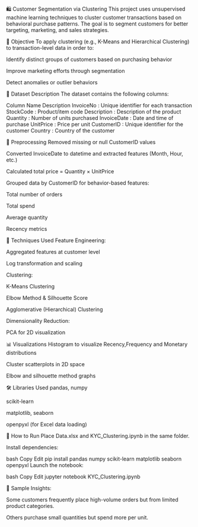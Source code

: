 
🛍️ Customer Segmentation via Clustering
This project uses unsupervised machine learning techniques to cluster customer transactions based on behavioral purchase patterns. The goal is to segment customers for better targeting, marketing, and sales strategies.

🎯 Objective
To apply clustering (e.g., K-Means and Hierarchical Clustering) to transaction-level data in order to:

Identify distinct groups of customers based on purchasing behavior

Improve marketing efforts through segmentation

Detect anomalies or outlier behaviors

📁 Dataset Description
The dataset contains the following columns:

Column Name	Description
InvoiceNo : Unique identifier for each transaction
StockCode	: Product/item code
Description :	Description of the product
Quantity : Number of units purchased
InvoiceDate : Date and time of purchase
UnitPrice :	Price per unit
CustomerID :	Unique identifier for the customer
Country :	Country of the customer

🔧 Preprocessing
Removed missing or null CustomerID values

Converted InvoiceDate to datetime and extracted features (Month, Hour, etc.)

Calculated total price = Quantity × UnitPrice

Grouped data by CustomerID for behavior-based features:

Total number of orders

Total spend

Average quantity

Recency metrics

🧪 Techniques Used
Feature Engineering:

Aggregated features at customer level

Log transformation and scaling

Clustering:

K-Means Clustering

Elbow Method & Silhouette Score

Agglomerative (Hierarchical) Clustering

Dimensionality Reduction:

PCA for 2D visualization

📊 Visualizations
Histogram to visualize Recency,Frequency and Monetary distributions

Cluster scatterplots in 2D space

Elbow and silhouette method graphs


🛠️ Libraries Used
pandas, numpy

scikit-learn

matplotlib, seaborn

openpyxl (for Excel data loading)

🚀 How to Run
Place Data.xlsx and KYC_Clustering.ipynb in the same folder.

Install dependencies:

bash
Copy
Edit
pip install pandas numpy scikit-learn matplotlib seaborn openpyxl
Launch the notebook:

bash
Copy
Edit
jupyter notebook KYC_Clustering.ipynb

📌 Sample Insights:

Some customers frequently place high-volume orders but from limited product categories.

Others purchase small quantities but spend more per unit.




